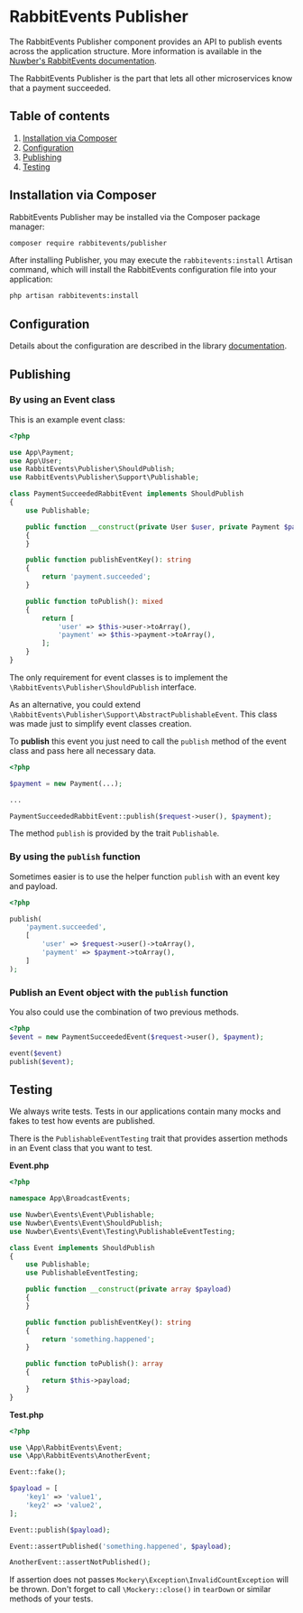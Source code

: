 # RabbitEvents Publisher
The RabbitEvents Publisher component provides an API to publish events across the application structure. More information is available in the [Nuwber's RabbitEvents documentation](https://github.com/nuwber/rabbitevents).

The RabbitEvents Publisher is the part that lets all other microservices know that a payment succeeded. 

## Table of contents
1. [Installation via Composer](#installation)
2. [Configuration](#configuration)
3. [Publishing](#howto_publish)
4. [Testing](#testing)

## Installation via Composer<a name="installation"></a>
RabbitEvents Publisher may be installed via the Composer package manager:

```bash
composer require rabbitevents/publisher
```

After installing Publisher, you may execute the `rabbitevents:install` Artisan command, which will install the RabbitEvents configuration file into your application:

```bash
php artisan rabbitevents:install
```

## Configuration <a name="configuration"></a>
Details about the configuration are described in the library [documentation](https://github.com/nuwber/rabbitevents#configuration).

## Publishing<a name="howto_publish"></a>

### By using an Event class
This is an example event class:

```php
<?php

use App\Payment;
use App\User;
use RabbitEvents\Publisher\ShouldPublish;
use RabbitEvents\Publisher\Support\Publishable;

class PaymentSucceededRabbitEvent implements ShouldPublish
{
    use Publishable;

    public function __construct(private User $user, private Payment $payment)
    {
    }

    public function publishEventKey(): string
    {
        return 'payment.succeeded';
    }

    public function toPublish(): mixed
    {
        return [
            'user' => $this->user->toArray(),
            'payment' => $this->payment->toArray(),
        ];
    }
}
```
The only requirement for event classes is to implement the `\RabbitEvents\Publisher\ShouldPublish` interface.

As an alternative, you could extend `\RabbitEvents\Publisher\Support\AbstractPublishableEvent`. This class was made just to simplify event classes creation.

To **publish** this event you just need to call the `publish` method of the event class and pass here all necessary data.

```php
<?php

$payment = new Payment(...);

...

PaymentSucceededRabbitEvent::publish($request->user(), $payment);
```

The method `publish` is provided by the trait `Publishable`.

### By using the `publish` function

Sometimes easier is to use the helper function `publish` with an event key and payload.

```php
<?php

publish(
	'payment.succeeded', 
	[
	    'user' => $request->user()->toArray(),
	    'payment' => $payment->toArray(),
	]
);
```

### Publish an Event object with the `publish` function

You also could use the combination of two previous methods.

```php
<?php
$event = new PaymentSucceededEvent($request->user(), $payment);

event($event)
publish($event);
```

## Testing <a name="testing"></a>

We always write tests. Tests in our applications contain many mocks and fakes to test how events are published.

There is the `PublishableEventTesting` trait that provides assertion methods in an Event class that you want to test.

**Event.php**

```php
<?php

namespace App\BroadcastEvents;

use Nuwber\Events\Event\Publishable;
use Nuwber\Events\Event\ShouldPublish;
use Nuwber\Events\Event\Testing\PublishableEventTesting;

class Event implements ShouldPublish
{
    use Publishable;
    use PublishableEventTesting;

    public function __construct(private array $payload) 
    {
    }

    public function publishEventKey(): string
    {
        return 'something.happened';
    }

    public function toPublish(): array
    {
        return $this->payload;
    }
}
```

**Test.php**

```php
<?php

use \App\RabbitEvents\Event;
use \App\RabbitEvents\AnotherEvent;

Event::fake();

$payload = [
    'key1' => 'value1',
    'key2' => 'value2',
];

Event::publish($payload);

Event::assertPublished('something.happened', $payload);

AnotherEvent::assertNotPublished();
```

If assertion does not passes `Mockery\Exception\InvalidCountException` will be thrown.
Don't forget to call `\Mockery::close()` in `tearDown` or similar methods of your tests.